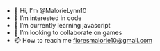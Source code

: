 - 👋 Hi, I’m @MalorieLynn10
- 👀 I’m interested in code
- 🌱 I’m currently learning javascript
- 💞️ I’m looking to collaborate on games
- 📫 How to reach me floresmalorie10@gmail.com
<!---
MalorieLynn10 is ✨ special ✨ repository because its `README.md` (this file) appears on your GitHub profile.
You can click the Preview link to take a look at your changes.
--->
